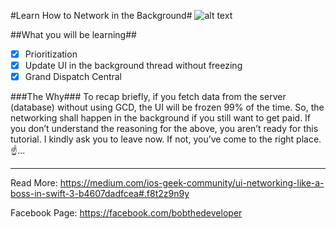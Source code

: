 #Learn How to Network in the Background#
![alt text](https://cdn-images-1.medium.com/max/2000/1*FHZA1n-062FVI0tO20DMhA.png "Cover Image")

##What you will be learning##
- [x] Prioritization 
- [x] Update UI in the background thread without freezing
- [x] Grand Dispatch Central 

###The Why###
To recap briefly, if you fetch data from the server (database) without using GCD, the UI will be frozen 99% of the time. So, the networking shall happen in the background if you still want to get paid.
If you don’t understand the reasoning for the above, you aren’t ready for this tutorial. I kindly ask you to leave now. If not, you’ve come to the right place.☝️...

---
Read More:
https://medium.com/ios-geek-community/ui-networking-like-a-boss-in-swift-3-b4607dadfcea#.f8t2z9n9y

Facebook Page:
https://facebook.com/bobthedeveloper
